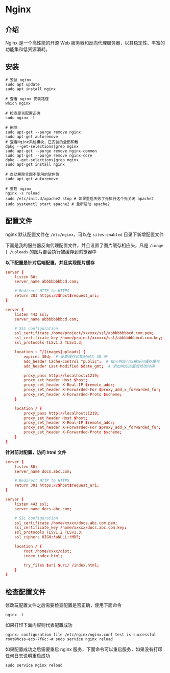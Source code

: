 # Nginx

## 介绍

Nginx 是一个高性能的开源 Web 服务器和反向代理服务器，以其稳定性、丰富的功能集和低资源消耗。

## 安装

```shell
# 安装 nginx
sudo apt update
sudo apt install nginx

# 查看 nginx 安装路径
which nginx

# 检查是否配置正确
sudo nginx -t

# 删除
sudo apt-get --purge remove nginx
sudo apt-get autoremove
# 查看Nginx系统模块，已安装的全部卸载
dpkg --get-selections|grep nginx
sudo apt-get --purge remove nginx-common
sudo apt-get --purge remove nginx-core
dpkg --get-selections|grep nginx
sudo apt-get install nginx

# 自动移除全部不使用的软件包
sudo apt-get autoremove

# 重启 nginx
nginx -s reload
sudo /etc/init.d/apache2 stop # 如果重启失败了先执行这个先关闭 apache2
sudo systemctl start apache2 # 重新启动 apache2
```

## 配置文件

nginx 默认配置文件在 `/etc/nginx`，可以在 `sites-enabled` 目录下新增配置文件

下面是我的服务器反向代理配置文件，并且设置了图片缓存相应头，凡是 `/image | /uploads` 的图片都会执行被缓存到浏览器中

**以下配置是针对后端配置，并且实现图片缓存**

```conf
server {
    listen 80;
    server_name abbbbbbbbcd.com;

    # Redirect HTTP to HTTPS
    return 301 https://$host$request_uri;
}

server {
    listen 443 ssl;
    server_name abbbbbbbbcd.com;

    # SSL configuration
    ssl_certificate /home/project/xxxxxx/ssl/abbbbbbbbcd.com.pem;
    ssl_certificate_key /home/project/xxxxxx/ssl/abbbbbbbbcd.com.key;
    ssl_protocols TLSv1.2 TLSv1.3;

    location ~ ^/(images|uploads) {
        expires 30d;  # 设置缓存过期时间为 30 天
        add_header Cache-Control "public";  # 指示响应可以被任何缓存缓存
        add_header Last-Modified $date_gmt;  # 添加响应的最后修改时间

        proxy_pass http://localhost:1219;
        proxy_set_header Host $host;
        proxy_set_header X-Real-IP $remote_addr;
        proxy_set_header X-Forwarded-For $proxy_add_x_forwarded_for;
        proxy_set_header X-Forwarded-Proto $scheme;
    }

    location / {
        proxy_pass http://localhost:1219;
        proxy_set_header Host $host;
        proxy_set_header X-Real-IP $remote_addr;
        proxy_set_header X-Forwarded-For $proxy_add_x_forwarded_for;
        proxy_set_header X-Forwarded-Proto $scheme;
    }
}
```

**针对前对配置，访问 html 文件**

```conf
server {
    listen 80;
    server_name docs.abc.com;

    # Redirect HTTP to HTTPS
    return 301 https://$host$request_uri;
}

server {
    listen 443 ssl;
    server_name docs.abc.com;

    # SSL configuration
    ssl_certificate /home/xxxxx/docs.abc.com.pem;
    ssl_certificate_key /home/xxxxx/docs.abc.com.key;
    ssl_protocols TLSv1.2 TLSv1.3;
    ssl_ciphers HIGH:!aNULL:!MD5;

    location / {
        root /home/xxxx/dist;
        index index.html;

        try_files $uri $uri/ /index.html;
    }
}
```

## 检查配置文件

修改玩配置文件之后需要检查配置是否正确，使用下面命令

```shell
nginx -t
```

如果打印下面内容则代表配置成功

```shell
nginx: configuration file /etc/nginx/nginx.conf test is successful
root@hcss-ecs-7f6c:~# sudo service nginx reload
```

如果配置成功之后需要重启 nginx 服务，下面命令可以重启服务，如果没有打印任何日志说明重启成功

```shell
sudo service nginx reload
```
